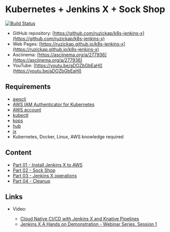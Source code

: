 # Kubernetes + Jenkins X + Sock Shop

[![Build Status](https://github.com/ruzickap/k8s-jenkins-x/actions/workflows/vuepress-build-check-deploy.yml/badge.svg)](https://github.com/ruzickap/k8s-jenkins-x)

* GitHub repository: [https://github.com/ruzickap/k8s-jenkins-x](https://github.com/ruzickap/k8s-jenkins-x)
* Web Pages: [https://ruzickap.github.io/k8s-jenkins-x](https://ruzickap.github.io/k8s-jenkins-x)
* Asciinema: [https://asciinema.org/a/277936](https://asciinema.org/a/277936)
* YouTube: [https://youtu.be/aDOZbGbEaHI](https://youtu.be/aDOZbGbEaHI)

## Requirements

* [awscli](https://aws.amazon.com/cli/)
* [AWS IAM Authenticator for Kubernetes](https://github.com/kubernetes-sigs/aws-iam-authenticator)
* [AWS account](https://aws.amazon.com/account/)
* [kubectl](https://kubernetes.io/docs/tasks/tools/install-kubectl/)
* [kops](https://github.com/kubernetes/kops)
* [hub](https://hub.github.com/)
* [jx](https://github.com/jenkins-x/jx)
* Kubernetes, Docker, Linux, AWS knowledge required

## Content

* [Part 01 - Install Jenkins X to AWS](https://github.com/ruzickap/k8s-jenkins-x/tree/master/docs/part-01/README.md)
* [Part 02 - Sock Shop](https://github.com/ruzickap/k8s-jenkins-x/tree/master/docs/part-02/README.md)
* [Part 03 - Jenkins X operations](https://github.com/ruzickap/k8s-jenkins-x/tree/master/docs/part-03/README.md)
* [Part 04 - Cleanup](https://github.com/ruzickap/k8s-jenkins-x/tree/master/docs/part-04/README.md)

## Links

* Video:

  * [Cloud Native CI/CD with Jenkins X and Knative Pipelines](https://youtu.be/sUkvpzr9du8)
  * [Jenkins X A Hands on Demonstration - Webinar Series, Session 1](https://youtu.be/PqSfYuKEkVU)

